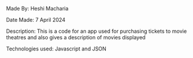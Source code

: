 Made By: Heshi Macharia

Date Made: 7 April 2024

Description: This is a code for an app used for purchasing tickets to movie theatres and also gives a description of movies displayed 

Technologies used: Javascript and JSON
